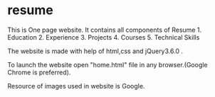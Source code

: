 # resume

This is One page website.
It contains all components of Resume 
	1. Education
	2. Experience
	3. Projects
	4. Courses
	5. Technical Skills

The website is made with help of html,css and jQuery3.6.0 .

To launch the website open "home.html" file in any browser.(Google Chrome is preferred).

Resource of images used in website is Google.
